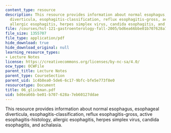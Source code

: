 ```yaml
---
content_type: resource
description: This resource provides information about normal esophagus, esophageal
  diverticula, esophagitis-classification, reflux esophagitis-gross, active esophagitis-histology,
  allergic esophagitis, herpes simplex virus, candida esophagitis, and achalasia.
file: /courses/hst-121-gastroenterology-fall-2005/bd6ea66bbe01b707628a7eb60127ddae_06_glickman.pdf
file_size: 1355707
file_type: application/pdf
hide_download: true
hide_download_original: null
learning_resource_types:
- Lecture Notes
license: https://creativecommons.org/licenses/by-nc-sa/4.0/
ocw_type: OCWFile
parent_title: Lecture Notes
parent_type: CourseSection
parent_uid: 1c4b8ea0-5de6-6c17-9bfc-bfe5e773f8e0
resourcetype: Document
title: 06_glickman.pdf
uid: bd6ea66b-be01-b707-628a-7eb60127ddae
---
```

This resource provides information about normal esophagus, esophageal diverticula, esophagitis-classification, reflux esophagitis-gross, active esophagitis-histology, allergic esophagitis, herpes simplex virus, candida esophagitis, and achalasia.